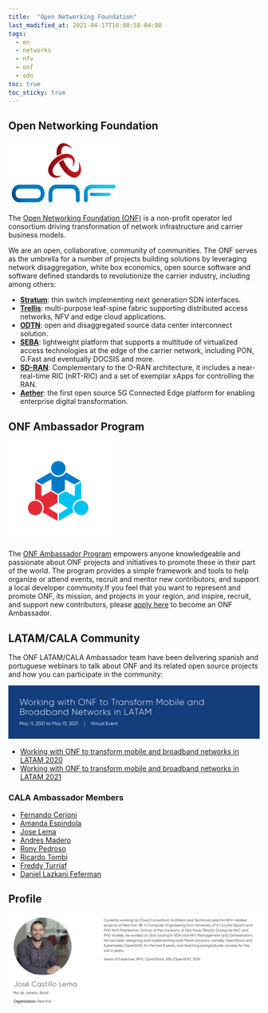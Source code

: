 ```yaml
---
title:  "Open Networking Foundation"
last_modified_at: 2021-04-17T16:00:58-04:00
tags:
  - en
  - networks
  - nfv
  - onf
  - sdn
toc: true
toc_sticky: true
---
```



## Open Networking Foundation
![](/assets/images/posts/2020-04-30-onf/0.jpg)

The [Open Networking Foundation (ONF)](https://opennetworking.org/) is a non-profit operator led consortium driving transformation of network infrastructure and carrier business models.

We are an open, collaborative, community of communities.  The ONF serves as the umbrella for a number of projects building solutions by leveraging network disaggregation, white box economics, open source software and software defined standards to revolutionize the carrier industry, including among others:

- [**Stratum**](https://opennetworking.org/stratum/): thin switch implementing next generation SDN interfaces.
 - [**Trellis**](https://opennetworking.org/trellis/): multi-purpose leaf-spine fabric supporting distributed access networks, NFV and edge cloud applications.
 - [**ODTN**](https://opennetworking.org/odtn/): open and disaggregated source data center interconnect solution.
 - [**SEBA**](https://opennetworking.org/seba/): lightweight platform that supports a multitude of virtualized access technologies at the edge of the carrier network, including PON, G.Fast and eventually DOCSIS and more.
 - [**SD-RAN**](https://opennetworking.org/sd-ran/): Complementary to the O-RAN architecture, it includes a near-real-time RIC (nRT-RIC) and a set of exemplar xApps for controlling the RAN.
 - [**Aether**](https://opennetworking.org/aether/): the first open source 5G Connected Edge platform for enabling enterprise digital transformation.

## ONF Ambassador Program
![](/assets/images/posts/2020-04-30-onf/1.png)

The [ONF Ambassador Program](https://www.opennetworking.org/ambassadors/) empowers anyone knowledgeable and passionate about ONF projects and initiatives to promote these in their part of the world. The program provides a simple framework and tools to help organize or attend events, recruit and mentor new contributors, and support a local developer community.If you feel that you want to represent and promote ONF, its mission, and projects in your region, and inspire, recruit, and support new contributors, please [apply here](https://forms.gle/PfkunXncognheAad8) to become an ONF Ambassador.

## LATAM/CALA Community

The ONF LATAM/CALA Ambassador team have been delivering spanish and portuguese webinars to talk about ONF and its related open source projects and how you can participate in the community:

![](/assets/images/posts/2021-04-17-onf-webinar-21.png)

- [Working with ONF to transform mobile and broadband networks in LATAM 2020](/onf-webinar)
- [Working with ONF to transform mobile and broadband networks in LATAM 2021](/onf-webinar-21)

### CALA Ambassador Members

 - [Fernando Cerioni](https://opennetworking.org/ambassadors/fernando-cerioni/)
 - [Amanda Espindola](https://opennetworking.org/ambassadors/amanda-espindola/)
 - [Jose Lema](https://opennetworking.org/ambassadors/jose-castillo-lema/)
 - [Andres Madero](https://opennetworking.org/ambassadors/andres-madero/)
 - [Rony Pedroso](https://opennetworking.org/ambassadors/rony-a-spada-pedroso/)
 - [Ricardo Tombi](https://opennetworking.org/ambassadors/ricardo-tombi/)
 - [Freddy Turriaf](https://opennetworking.org/ambassadors/freddy-turriaf/)
 - [Daniel Lazkani Feferman](https://opennetworking.org/ambassadors/daniel-lazkani-feferman/)

## Profile
[![](/assets/images/posts/2020-04-30-onf/3.png)](https://www.opennetworking.org/ambassadors/jose-castillo-lema/)
